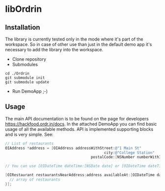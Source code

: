 # libOrdrin

## Installation

The library is currently tested only in the mode where it's part of the workspace. So in case of other use than just in the default demo app it's necessary to add the library into the workspace.

* Clone repository
* Submodules

```
cd ./Ordrin
git submodule init
git submodule update
```

* Run DemoApp ;-)

## Usage

The main API documentation is to be found on the page for developers https://hackfood.ordr.in/docs. In the attached DemoApp you can find basic usage of all the available methods. API is implemented supporting blocks and is very simple. See:


``` objective-c
// List of restaurants
OIAddress *address = [OIAddress addressWithStreet:@"1 Main St"
                                             city:@"College Station"
                                       postalCode:[NSNumber numberWithInt:77840]];

// You can use [OIDateTime dateTime:[NSDate date] or [OIDateTime dateTimeASAP]

[OIRestaurant restaurantsNearAddress:address availableAt:[OIDateTime dateTime:[NSDate date]] usingBlock:^void(NSArray *restaurants) {
  // array of restaurants
}];
```
